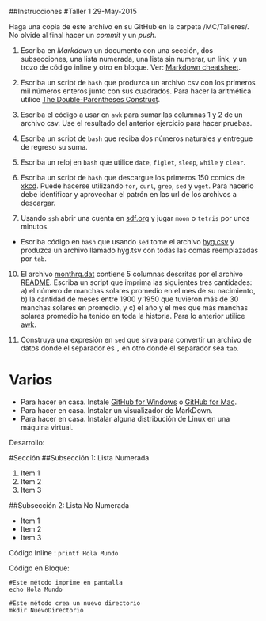 ##Instrucciones
#Taller 1
29-May-2015

Haga una copia de este archivo en su GitHub en la carpeta /MC/Talleres/. No olvide al final hacer un *commit* y un *push*.

1. Escriba en *Markdown* un documento con una sección, dos subsecciones, una lista numerada, una lista sin numerar, un link, y un trozo de código inline y otro en bloque. Ver: [Markdown cheatsheet](https://github.com/adam-p/markdown-here/wiki/Markdown-Cheatsheet).

2. Escriba un script de `bash` que produzca un archivo csv con los primeros mil números enteros junto con sus cuadrados. Para hacer la aritmética utilice [The Double-Parentheses Construct](http://www.tldp.org/LDP/abs/html/dblparens.html).

3. Escriba el código a usar en `awk` para sumar las columnas 1 y 2 de un archivo csv. Use el resultado del anterior ejercicio para hacer pruebas.

4. Escriba un script de `bash` que reciba dos números naturales y entregue de regreso su suma.

7. Escriba un reloj en `bash` que utilice `date`, `figlet`, `sleep`, `while` y `clear`.
 
8. Escriba un script de `bash` que descargue los primeros 150 comics de [xkcd](http://xkcd.com/). Puede hacerse utilizando `for`, `curl`, `grep`, `sed` y `wget`. Para hacerlo debe identificar y aprovechar el patrón en las url de los archivos a descargar.

9. Usando `ssh` abrir una cuenta en [sdf.org](http://www.sdf.org) y jugar `moon` o `tetris` por unos minutos.
+ Escriba código en `bash` que usando `sed` tome el archivo [hyg.csv](https://raw.githubusercontent.com/ComputoCienciasUniandes/HerramientasComputacionales/master/Lectures/2015-10/LaTeX/hipparcoscat/hyg.csv) y produzca un archivo llamado hyg.tsv con todas las comas reemplazadas por `tab`.

10. El archivo [monthrg.dat](https://raw.githubusercontent.com/ComputoCienciasUniandes/MetodosComputacionalesDatos/master/hands_on/solar/monthrg.dat) contiene 5 columnas descritas por el archivo [README](https://github.com/ComputoCienciasUniandes/MetodosComputacionalesDatos/blob/master/hands_on/solar/README). Escriba un script que imprima las siguientes tres cantidades: a) el número de manchas solares promedio en el mes de su nacimiento, b) la cantidad de meses entre 1900 y 1950 que tuvieron más de 30 manchas solares en promedio, y c) el año y el mes que más manchas solares promedio ha tenido en toda la historia. Para lo anterior utilice [awk](http://www.staff.science.uu.nl/~oostr102/docs/nawk/nawkA4.pdf).

11. Construya una expresión en `sed` que sirva para convertir un archivo de datos donde el separador es  `,` en otro donde el separador sea `tab`. 



# Varios

+ Para hacer en casa. Instale [GitHub for Windows](https://windows.github.com/) o [GitHub for Mac](https://mac.github.com/).
+ Para hacer en casa. Instalar un visualizador de MarkDown.
+ Para hacer en casa. Instalar alguna distribución de Linux en una máquina virtual.

Desarrollo:

#Sección
##Subsección 1: Lista Numerada

1. Item 1
2. Item 2
3. Item 3

##Subsección 2: Lista No Numerada

* Item 1
* Item 2
* Item 3

Código Inline : `printf Hola Mundo`

Código en Bloque:
```
#Este método imprime en pantalla
echo Hola Mundo

#Este método crea un nuevo directorio
mkdir NuevoDirectorio
```
